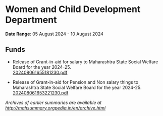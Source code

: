 # Women and Child Development Department

**Date Range**: 05 August 2024 - 10 August 2024


## Funds
- Release of Grant-in-aid for salary to Maharashtra State Social Welfare Board for the year 2024-25.\
  [202408061655181230.pdf](https://gr.maharashtra.gov.in/Site/Upload/Government%20Resolutions/English/202408061655181230.pdf)

- Release of Grant-in-aid for Pension and Non salary things to Maharashtra State Social Welfare Board for the year 2024-25.\
  [202408061653221230.pdf](https://gr.maharashtra.gov.in/Site/Upload/Government%20Resolutions/English/202408061653221230.pdf)


*Archives of earlier summaries are available at http://mahsummary.orgpedia.in/en/archive.html*